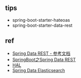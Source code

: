

## tips

+ spring-boot-starter-hateoas
+ spring-boot-starter-data-rest 


## ref

+ [Spring Data REST - 参考文档](https://springcloud.cc/spring-data-rest-zhcn.html)
+ [SpringBoot之Spring Data REST](https://blog.csdn.net/smartdt/article/details/78832738)
+ [HAL ](http://stateless.co/hal_specification.html)
+ [Spring Data Elasticsearch](https://www.jianshu.com/p/27e1d583aafb)
